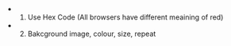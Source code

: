 - 1) Use Hex Code (All browsers have different meaining of red)
- 2) Bakcground image, colour, size, repeat
